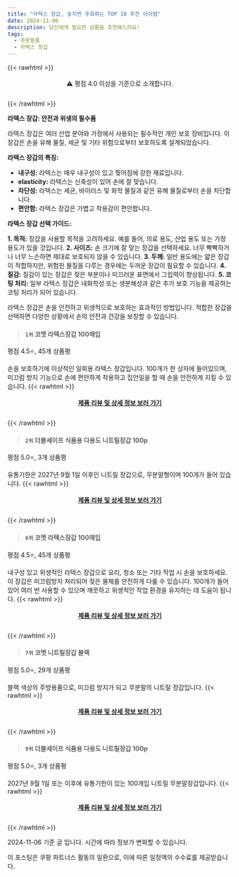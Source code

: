 ```yaml
---
title: "라텍스 장갑, 놓치면 후회하는 TOP 10 추천 아이템"
date: 2024-11-06
description: 당신에게 필요한 상품을 추천해드려요!
tags:
  - 주방용품
  - 라텍스 장갑
---
```

{{< rawhtml >}}<div class="toc" style="text-align: center; height: 50px; line-height: 2;">  <p>⚠️ 평점 4.0 이상을 기준으로 소개합니다.<br></p></div> {{< /rawhtml >}}

**라텍스 장갑: 안전과 위생의 필수품**

라텍스 장갑은 여러 산업 분야와 가정에서 사용되는 필수적인 개인 보호 장비입니다. 이 장갑은 손을 유해 물질, 세균 및 기타 위험으로부터 보호하도록 설계되었습니다.

**라텍스 장갑의 특징:**

* **내구성:** 라텍스는 매우 내구성이 있고 찢어짐에 강한 재료입니다.
* **elasticity:** 라텍스는 신축성이 있어 손에 잘 맞습니다.
* **차단성:** 라텍스는 세균, 바이러스 및 화학 물질과 같은 유해 물질로부터 손을 차단합니다.
* **편안함:** 라텍스 장갑은 가볍고 착용감이 편안합니다.

**라텍스 장갑 선택 가이드:**

**1. 목적:** 장갑을 사용할 목적을 고려하세요. 예를 들어, 의료 용도, 산업 용도 또는 가정 용도가 있을 것입니다.
**2. 사이즈:** 손 크기에 잘 맞는 장갑을 선택하세요. 너무 빡빡하거나 너무 느슨하면 제대로 보호되지 않을 수 있습니다.
**3. 두께:** 일반 용도에는 얇은 장갑이 적합하지만, 위험한 물질을 다루는 경우에는 두꺼운 장갑이 필요할 수 있습니다.
**4. 질감:** 질감이 있는 장갑은 젖은 부분이나 미끄러운 표면에서 그립력이 향상됩니다.
**5. 코팅 처리:** 일부 라텍스 장갑은 내화학성 또는 생분해성과 같은 추가 보호 기능을 제공하는 코팅 처리가 되어 있습니다.

라텍스 장갑은 손을 안전하고 위생적으로 보호하는 효과적인 방법입니다. 적합한 장갑을 선택하면 다양한 상황에서 손의 안전과 건강을 보장할 수 있습니다.


>#### `1위` 코멧 라텍스장갑 100매입
평점 4.5⭐, 45개 상품평

손을 보호하기에 이상적인 일회용 라텍스 장갑입니다. 100개가 한 상자에 들어있으며, 미끄럼 방지 기능으로 손에 편안하게 착용하고 집안일을 할 때 손을 안전하게 지킬 수 있습니다.
{{< rawhtml >}}<div class="toc" style="text-align: center; height: 50px; line-height: 2;"><p><b><a href="https://link.coupang.com/re/AFFSDP?lptag=AF5033054&pageKey=5485317400&itemId=8475770241&vendorItemId=75763314553&traceid=V0-153-138794a52c1dedf7&requestid=20241106134853332299665657&token=31850B%7CGM">제품 리뷰 및 상세 정보 보러 가기</a></b><br></p> </div>{{< /rawhtml >}}

>#### `2위` 더블세이프 식품용 다용도 니트릴장갑 100p
평점 5.0⭐, 3개 상품평

유통기한은 2027년 9월 1일 이후인 니트릴 장갑으로, 무분말형이며 100개가 들어 있습니다.
{{< rawhtml >}}<div class="toc" style="text-align: center; height: 50px; line-height: 2;"><p><b><a href="https://link.coupang.com/re/AFFSDP?lptag=AF5033054&pageKey=7704555146&itemId=20636900358&vendorItemId=88562436785&traceid=V0-153-d71129e58ad0d7c7&requestid=20241106134853332299665657&token=31850B%7CGM">제품 리뷰 및 상세 정보 보러 가기</a></b><br></p> </div>{{< /rawhtml >}}

>#### `6위` 코멧 라텍스장갑 100매입
평점 4.5⭐, 45개 상품평

내구성 있고 위생적인 라텍스 장갑으로 요리, 청소 또는 기타 작업 시 손을 보호하세요. 이 장갑은 미끄럼방지 처리되어 젖은 물체를 안전하게 다룰 수 있습니다. 100개가 들어 있어 여러 번 사용할 수 있으며 깨끗하고 위생적인 작업 환경을 유지하는 데 도움이 됩니다.
{{< rawhtml >}}<div class="toc" style="text-align: center; height: 50px; line-height: 2;"><p><b><a href="https://link.coupang.com/re/AFFSDP?lptag=AF5033054&pageKey=5485317400&itemId=8475769853&vendorItemId=75763314229&traceid=V0-153-138794a52c1dedf7&requestid=20241106134853332299665657&token=31850B%7CGM">제품 리뷰 및 상세 정보 보러 가기</a></b><br></p> </div>{{< /rawhtml >}}

>#### `7위` 코멧 니트릴장갑 블랙
평점 5.0⭐, 29개 상품평

블랙 색상의 주방용품으로, 미끄럼 방지가 되고 무분말의 니트릴 장갑입니다.
{{< rawhtml >}}<div class="toc" style="text-align: center; height: 50px; line-height: 2;"><p><b><a href="https://link.coupang.com/re/AFFSDP?lptag=AF5033054&pageKey=6101620244&itemId=10727056095&vendorItemId=78007682227&traceid=V0-153-4efe4f2ad6ec7fbc&requestid=20241106134853332299665657&token=31850B%7CGM">제품 리뷰 및 상세 정보 보러 가기</a></b><br></p> </div>{{< /rawhtml >}}

>#### `9위` 더블세이프 식품용 다용도 니트릴장갑 100p
평점 5.0⭐, 3개 상품평

2027년 9월 1일 또는 이후에 유통기한이 있는 100개입 니트릴 무분말장갑입니다.
{{< rawhtml >}}<div class="toc" style="text-align: center; height: 50px; line-height: 2;"><p><b><a href="https://link.coupang.com/re/AFFSDP?lptag=AF5033054&pageKey=7704555146&itemId=20636900314&vendorItemId=88562436806&traceid=V0-153-d71129e58ad0d7c7&requestid=20241106134853332299665657&token=31850B%7CGM">제품 리뷰 및 상세 정보 보러 가기</a></b><br></p> </div>{{< /rawhtml >}}


2024-11-06 기준 글 입니다.
시간에 따라 정보가 변화할 수 있습니다.

이 포스팅은 쿠팡 파트너스 활동의 일환으로, 이에 따른 일정액의 수수료를 제공받습니다.